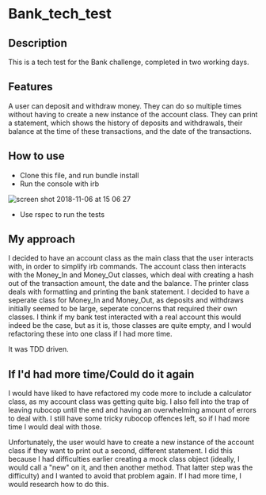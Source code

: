 # Bank_tech_test

Description
------

This is a tech test for the Bank challenge, completed in two working days.

Features
-------

A user can deposit and withdraw money. They can do so multiple times without having to create a new instance of the account class. They can print a statement, which shows the history of deposits and withdrawals, 
their balance at the time of these transactions, and the date of the transactions.

How to use
------
- Clone this file, and run bundle install
- Run the console with irb

![screen shot 2018-11-06 at 15 06 27](https://user-images.githubusercontent.com/42243785/48073535-e077d200-e1d6-11e8-8b70-afc5fff8d292.png)

- Use rspec to run the tests

My approach
------

I decided to have an account class as the main class that the user interacts with, in order to simplify irb commands. The account class then interacts with the Money_In and Money_Out classes, which deal with creating a hash out of the transaction amount, the date and the balance. The printer class deals with formatting and printing the bank statement. I decided to have a seperate class for Money_In and Money_Out, as deposits and withdraws initially seemed to be large, seperate concerns that required their own classes. I think if my bank test interacted with a real account this would indeed be the case, but as it is, those classes are quite empty, and I would refactoring these into one class if I had more time.

It was TDD driven. 

If I'd had more time/Could do it again
------

I would have liked to have refactored my code more to include a calculator class, as my account class was getting quite big. I also fell into the trap of leaving rubocop until the end and having an overwhelming amount of errors to deal with. I still have some tricky rubocop offences left, so if I had more time I would deal with those. 

Unfortunately, the user would have to create a new instance of the account class if they want to print out a second, different statement. I did this because I had difficulties earlier creating a mock class object (ideally, I would call a "new" on it, and then another method. That latter step was the difficulty) and I wanted to avoid that problem again. If I had more time, I would research how to do this. 


